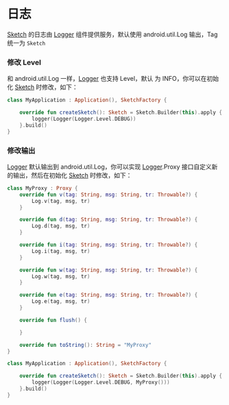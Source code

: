 # 日志

[Sketch] 的日志由 [Logger] 组件提供服务，默认使用 android.util.Log 输出，Tag 统一为 `Sketch`

### 修改 Level

和 android.util.Log 一样，[Logger] 也支持 Level，默认 为 INFO，你可以在初始化 [Sketch] 时修改，如下：

```kotlin
class MyApplication : Application(), SketchFactory {

    override fun createSketch(): Sketch = Sketch.Builder(this).apply {
        logger(Logger(Logger.Level.DEBUG))
    }.build()
}
```

### 修改输出

[Logger] 默认输出到 android.util.Log，你可以实现 [Logger].Proxy 接口自定义新的输出，然后在初始化 [Sketch] 时修改，如下：

```kotlin
class MyProxy : Proxy {
    override fun v(tag: String, msg: String, tr: Throwable?) {
        Log.v(tag, msg, tr)
    }

    override fun d(tag: String, msg: String, tr: Throwable?) {
        Log.d(tag, msg, tr)
    }

    override fun i(tag: String, msg: String, tr: Throwable?) {
        Log.i(tag, msg, tr)
    }

    override fun w(tag: String, msg: String, tr: Throwable?) {
        Log.w(tag, msg, tr)
    }

    override fun e(tag: String, msg: String, tr: Throwable?) {
        Log.e(tag, msg, tr)
    }

    override fun flush() {

    }

    override fun toString(): String = "MyProxy"
}

class MyApplication : Application(), SketchFactory {

    override fun createSketch(): Sketch = Sketch.Builder(this).apply {
        logger(Logger(Logger.Level.DEBUG, MyProxy()))
    }.build()
}
```

[Sketch]: ../../sketch/src/main/java/com/github/panpf/sketch/Sketch.kt

[Logger]: ../../sketch/src/main/java/com/github/panpf/sketch/util/Logger.kt